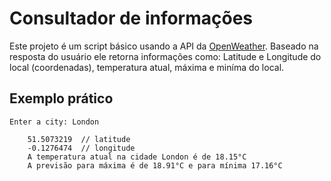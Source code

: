 # Consultador de informações

Este projeto é um script básico usando a API da [OpenWeather](https://openweathermap.org/api). Baseado na resposta do usuário ele retorna informações como: Latitude e Longitude do local (coordenadas), temperatura atual, máxima e miníma do local.

## Exemplo prático
```
Enter a city: London

    51.5073219  // latitude
    -0.1276474  // longitude
    A temperatura atual na cidade London é de 18.15°C
    A previsão para máxima é de 18.91°C e para mínima 17.16°C
```
